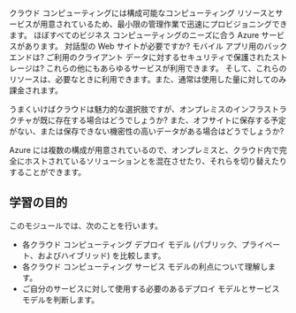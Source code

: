 クラウド コンピューティングには構成可能なコンピューティング リソースとサービスが用意されているため、最小限の管理作業で迅速にプロビジョニングできます。 ほぼすべてのビジネス コンピューティングのニーズに合う Azure サービスがあります。 対話型の Web サイトが必要ですか? モバイル アプリ用のバック エンドは? ご利用のクライアント データに対するセキュリティで保護されたストレージは? これらの他にもあらゆるサービスが利用できます。 そして、これらのリソースは、必要なときに利用できます。また、通常は使用した量に対してのみ課金されます。

うまくいけばクラウドは魅力的な選択肢ですが、オンプレミスのインフラストラクチャが既に存在する場合はどうでしょうか? また、オフサイトに保存する予定がない、または保存できない機密性の高いデータがある場合はどうでしょうか?

Azure には複数の構成が用意されているので、オンプレミスと、クラウド内で完全にホストされているソリューションとを混在させたり、それらを切り替えたりすることができます。

## <a name="learning-objectives"></a>学習の目的
このモジュールでは、次のことを行います。

- 各クラウド コンピューティング デプロイ モデル (パブリック、プライベート、およびハイブリッド) を比較します。
- 各クラウド コンピューティング サービス モデルの利点について理解します。
- ご自分のサービスに対して使用する必要のあるデプロイ モデルとサービス モデルを判断します。
